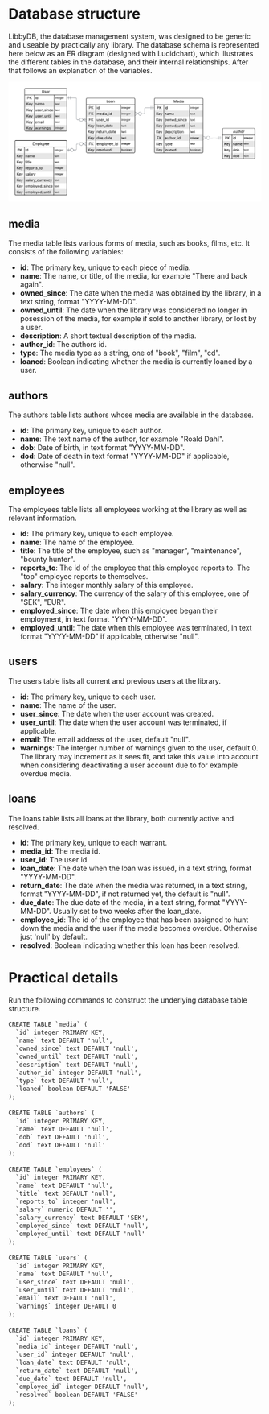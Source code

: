 # Database structure
LibbyDB, the database management system, was designed to be generic and useable by practically any library. The database schema is represented here below as an ER diagram (designed with Lucidchart), which illustrates the different tables in the database, and their internal relationships. After that follows an explanation of the variables.

<img src="ER_diagram.png" alt="ER diagram" width="900"/>

## media
The media table lists various forms of media, such as books, films, etc. It consists of the following variables:

* **id**: The primary key, unique to each piece of media.
* **name**: The name, or title, of the media, for example "There and back again".
* **owned_since**: The date when the media was obtained by the library, in a text string, format "YYYY-MM-DD".
* **owned_until**: The date when the library was considered no longer in posession of the media, for example if sold to another library, or lost by a user.
* **description**: A short textual description of the media.
* **author_id**: The authors id.
* **type**: The media type as a string, one of "book", "film", "cd".
* **loaned**: Boolean indicating whether the media is currently loaned by a user.

## authors
The authors table lists authors whose media are available in the database.

* **id**: The primary key, unique to each author.
* **name**: The text name of the author, for example "Roald Dahl".
* **dob**: Date of birth, in text format "YYYY-MM-DD".
* **dod**: Date of death in text format "YYYY-MM-DD" if applicable, otherwise "null".

## employees
The employees table lists all employees working at the library as well as relevant information.

* **id**: The primary key, unique to each employee. 
* **name**: The name of the employee.
* **title**: The title of the employee, such as "manager", "maintenance", "bounty hunter".
* **reports_to**: The id of the employee that this employee reports to. The "top" employee reports to themselves.
* **salary**: The integer monthly salary of this employee.
* **salary_currency**: The currency of the salary of this employee, one of "SEK", "EUR".
* **employed_since**: The date when this employee began their employment, in text format "YYYY-MM-DD".
* **employed_until**: The date when this employee was terminated, in text format "YYYY-MM-DD" if applicable, otherwise "null".

## users
The users table lists all current and previous users at the library.

* **id**: The primary key, unique to each user. 
* **name**: The name of the user.
* **user_since**: The date when the user account was created.
* **user_until**: The date when the user account was terminated, if applicable.
* **email**: The email address of the user, default "null".
* **warnings**: The interger number of warnings given to the user, default 0. The library may increment as it sees fit, and take this value into account when considering deactivating a user account due to for example overdue media.

## loans
The loans table lists all loans at the library, both currently active and resolved.

* **id**: The primary key, unique to each warrant. 
* **media_id**: The media id.
* **user_id**: The user id.
* **loan_date**: The date when the loan was issued, in a text string, format "YYYY-MM-DD".
* **return_date**: The date when the media was returned, in a text string, format "YYYY-MM-DD", if not returned yet, the default is "null".
* **due_date**: The due date of the media, in a text string, format "YYYY-MM-DD". Usually set to two weeks after the loan_date.
* **employee_id**: The id of the employee that has been assigned to hunt down the media and the user if the media becomes overdue. Otherwise just 'null' by default.
* **resolved**: Boolean indicating whether this loan has been resolved.

# Practical details
Run the following commands to construct the underlying database table structure.
```
CREATE TABLE `media` (
  `id` integer PRIMARY KEY,
  `name` text DEFAULT 'null',
  `owned_since` text DEFAULT 'null',
  `owned_until` text DEFAULT 'null',
  `description` text DEFAULT 'null',
  `author_id` integer DEFAULT 'null',
  `type` text DEFAULT 'null',
  `loaned` boolean DEFAULT 'FALSE'
);

CREATE TABLE `authors` (
  `id` integer PRIMARY KEY,
  `name` text DEFAULT 'null',
  `dob` text DEFAULT 'null',
  `dod` text DEFAULT 'null'
);

CREATE TABLE `employees` (
  `id` integer PRIMARY KEY,
  `name` text DEFAULT 'null',
  `title` text DEFAULT 'null',
  `reports_to` integer 'null',
  `salary` numeric DEFAULT '',
  `salary_currency` text DEFAULT 'SEK',
  `employed_since` text DEFAULT 'null',
  `employed_until` text DEFAULT 'null'
);

CREATE TABLE `users` (
  `id` integer PRIMARY KEY,
  `name` text DEFAULT 'null',
  `user_since` text DEFAULT 'null',
  `user_until` text DEFAULT 'null',
  `email` text DEFAULT 'null',
  `warnings` integer DEFAULT 0
);

CREATE TABLE `loans` (
  `id` integer PRIMARY KEY,
  `media_id` integer DEFAULT 'null',
  `user_id` integer DEFAULT 'null',
  `loan_date` text DEFAULT 'null',
  `return_date` text DEFAULT 'null',
  `due_date` text DEFAULT 'null',
  `employee_id` integer DEFAULT 'null',
  `resolved` boolean DEFAULT 'FALSE'
);
```